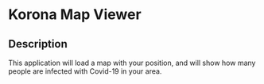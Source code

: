 # Korona Map Viewer

## Description
This application will load a map with your position, and will show how many people
are infected with Covid-19 in your area.

